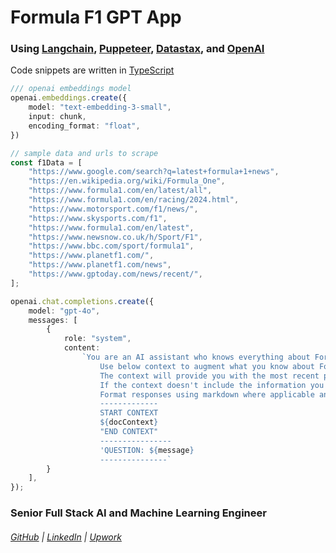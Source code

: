 # Formula F1 GPT App

### Using [Langchain](https://js.langchain.com/docs/introduction/), [Puppeteer](https://pptr.dev/), [Datastax](https://www.datastax.com/), and [OpenAI](https://openai.com/)

Code snippets are written in [TypeScript](https://www.typescriptlang.org/)

```typescript
/// openai embeddings model 
openai.embeddings.create({
    model: "text-embedding-3-small",
    input: chunk,
    encoding_format: "float",
})

```

```typescript
// sample data and urls to scrape
const f1Data = [
    "https://www.google.com/search?q=latest+formula+1+news",
    "https://en.wikipedia.org/wiki/Formula_One",
    "https://www.formula1.com/en/latest/all",
    "https://www.formula1.com/en/racing/2024.html",
    "https://www.motorsport.com/f1/news/",
    "https://www.skysports.com/f1",
    "https://www.formula1.com/en/latest",
    "https://www.newsnow.co.uk/h/Sport/F1",
    "https://www.bbc.com/sport/formula1",
    "https://www.planetf1.com/",
    "https://www.planetf1.com/news",
    "https://www.gptoday.com/news/recent/",
];
```

```typescript
openai.chat.completions.create({
    model: "gpt-4o",
    messages: [
        {
            role: "system",
            content:
                `You are an AI assistant who knows everything about Formula One. 
                    Use below context to augment what you know about Formula One racing.
                    The context will provide you with the most recent page data from wikipedia, the official F1 website and others.
                    If the context doesn't include the information you need answer based on your existing knowledge and don't mention the source of your information or what the context does or doesn't include.
                    Format responses using markdown where applicable and don't return images.
                    -------------
                    START CONTEXT
                    ${docContext}
                    "END CONTEXT"
                    ----------------
                    'QUESTION: ${message} 
                    ---------------`
        }
    ],
});
```

### Senior Full Stack AI and Machine Learning Engineer

###### [GitHub](https://github.com/tayyabmughal676/f1gpt) | [LinkedIn](https://www.linkedin.com/in/mrtayyabmughal/) | [Upwork](https://www.linkedin.com/in/mrtayyabmughal/)